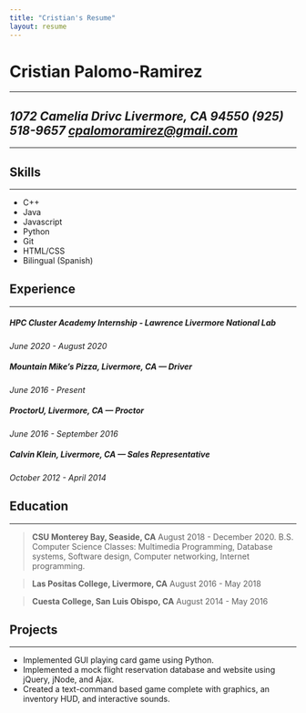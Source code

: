 ```yaml
---
title: "Cristian's Resume"
layout: resume
---
```

# Cristian Palomo-Ramirez

---
 *1072 Camelia Drivc
Livermore, CA 94550
(925) 518-9657
cpalomoramirez@gmail.com*
---
---
## Skills
---
  - C++
  - Java
  - Javascript
  - Python
  - Git
  - HTML/CSS
  - Bilingual (Spanish)
## Experience
---
##### HPC Cluster Academy Internship - Lawrence Livermore National Lab
*June 2020 - August 2020*

##### Mountain Mike’s Pizza, Livermore, CA — Driver
*June 2016 - Present*

##### ProctorU, Livermore, CA — Proctor
*June 2016 - September 2016*

##### Calvin Klein, Livermore, CA — Sales Representative
*October 2012 - April 2014*

## Education
---
> **CSU Monterey Bay, Seaside, CA**
August 2018 - December 2020. B.S. Computer Science
Classes: Multimedia Programming, Database systems, Software design, Computer networking, Internet programming.

> **Las Positas College, Livermore, CA**
August 2016 - May 2018

> **Cuesta College, San Luis Obispo, CA**
August 2014 - May 2016

## Projects
---
- Implemented GUI playing card game using Python.
- Implemented a mock flight reservation database and website using jQuery, jNode, and Ajax.
- Created a text-command based game complete with graphics, an inventory HUD, and interactive sounds.